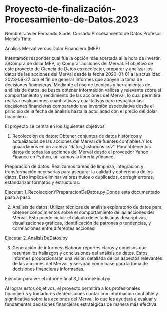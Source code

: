 # Proyecto-de-finalización-Procesamiento-de-Datos.2023

Nombre: Javier Fernando Sinde.
Cursado Procesamiento de Datos 
Profesor Moisés Tinte


Analisis Merval versus Dolar Financiero (MEP)

Intentamos responder cual fue la opción más acertada al la hora de invertir. a)Compra de dolar MEP, b) Comprar acciones del Merval. 
El objetivo de este proyecto de Ciencia de Datos es recolectar, preparar y analizar los datos de las acciones del Merval desde la fecha 2020-01-01 a la actualidad 2023-06-27 con el fin de generar informes que apoyen la toma de decisiones financieras. Mediante el uso de técnicas y herramientas de análisis de datos, se busca obtener información valiosa y relevante sobre el comportamiento y rendimiento de las acciones del Merval, lo cual permitirá realizar evaluaciones cuantitativas y cualitativas para respaldar las decisiones financieras comparando una inversión especulativa desde el principio de la fecha de analisis hasta la actuliadad con el precio del dolar financiero.

El proyecto se centra en los siguientes objetivos:

1. Recolección de datos: Obtener conjuntos de datos históricos y actualizados de las acciones del Merval de fuentes confiables.Y los guaardamos en un archivo "datos_historicos.csv".
Para obtener los datos de todas las acciones del Merval desde el proveedor Yahoo Finance en Python, utilizamos la librería yfinance. 


 Preparación de datos: Realizamos tareas de limpieza, integración y transformación necesarias para asegurar la calidad y coherencia de los datos. Esto implica eliminar valores nulos o duplicados, corregir errores, estandarizar formatos y estructuras.

Ejecutar: 1_RecoleccionYPreparacionDeDatos.py Donde esta documentado paso a paso.

2. Análisis de datos: Utilizar técnicas de análisis exploratorio de datos para obtener conocimientos sobre el comportamiento de las acciones del Merval. Esto puede incluir el cálculo de estadísticas descriptivas, visualizaciones gráficas, identificación de patrones o tendencias, y correlaciones entre diferentes acciones.

Ejecutar 2_AnalisisDeDatos.py

3. Generación de informes: Elaborar reportes claros y concisos que resuman los hallazgos y conclusiones del análisis de datos. Estos informes proporcionarán una visión detallada de los aspectos relevantes de las acciones del Merval, y servirán como base para la toma de decisiones financieras informadas.

Ejecutar para ver el informe final 3_InformeFinal.py

Al lograr estos objetivos, el proyecto permitirá a los profesionales financieros y tomadores de decisiones contar con información confiable y significativa sobre las acciones del Merval, lo que les ayudará a evaluar y fundamentar decisiones financieras estratégicas de manera más efectiva.

